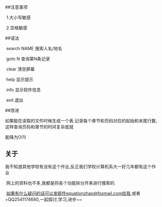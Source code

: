 ##注意事项

​	1.大小写敏感

​	2.空格敏感

##语法

​	search NAME      搜索人名/地名

​	goto N				  查询第N条记录

​    clear					清空屏幕

​	help					 显示提示

​	info					  显示软件信息

​	exit					   退出

##改进

​	如果能在读取的文件时候生成一个表,记录每个章节和页码对应的起始和末尾行数,这样查询页码和章节的时间复杂度就

能降为O(1)

## 关于

​	我不知道其他学校有没有这个作业,反正我们学校计算机系大一好几年都有这个作业

​	网上的资料也不多,我都是将各个功能拆分开来进行搜索的.

​	如果有什么疑问的话可以发邮件equationzhao@foxmail.com给我,或者+QQ2541174680,一起探讨,学习,进步~~